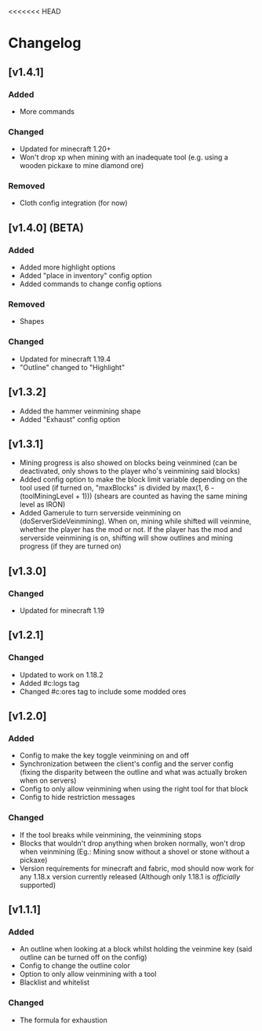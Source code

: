 <<<<<<< HEAD
# Changelog
<!-- All notable changes to this project (post version 5.3.0) will be documented in this file.

The format is based on [Keep a Changelog](https://keepachangelog.com/en/1.0.0/),
and this project adheres to [Semantic Versioning](https://semver.org/spec/v2.0.0.html). -->

<!-- 
## [Unreleased]

## [0.0.0] - year-month-day
### Added

### Changed

### Removed
 -->

## [v1.4.1]
### Added
- More commands
### Changed
- Updated for minecraft 1.20+
- Won't drop xp when mining with an inadequate tool (e.g. using a wooden pickaxe to mine diamond ore)
### Removed
- Cloth config integration (for now)


## [v1.4.0] (BETA)
### Added
- Added more highlight options
- Added "place in inventory" config option
- Added commands to change config options
### Removed
- Shapes
### Changed
- Updated for minecraft 1.19.4
- "Outline" changed to "Highlight"

## [v1.3.2]
- Added the hammer veinmining shape
- Added "Exhaust" config option


## [v1.3.1]
- Mining progress is also showed on blocks being veinmined (can be deactivated, only shows to the player who's veinmining said blocks)
- Added config option to make the block limit variable depending on the tool used (if turned on, "maxBlocks" is divided by max(1, 6 - (toolMiningLevel + 1))) (shears are counted as having the same mining level as IRON)
- Added Gamerule to turn serverside veinmining on (doServerSideVeinmining). When on, mining while shifted will veinmine, whether the player has the mod or not. If the player has the mod and serverside veinmining is on, shifting will show outlines and mining progress (if they are turned on)


## [v1.3.0]
### Changed
- Updated for minecraft 1.19

## [v1.2.1]
### Changed
- Updated to work on 1.18.2
- Added #c:logs tag
- Changed #c:ores tag to include some modded ores

## [v1.2.0]
### Added
- Config to make the key toggle veinmining on and off
- Synchronization between the client's config and the server config (fixing the disparity between the outline and what was actually broken when on servers)
- Config to only allow veinmining when using the right tool for that block
- Config to hide restriction messages
### Changed
- If the tool breaks while veinmining, the veinmining stops
- Blocks that wouldn't drop anything when broken normally, won't drop when veinmining (Eg.: Mining snow without a shovel or stone without a pickaxe)
- Version requirements for minecraft and fabric, mod should now work for any 1.18.x version currently released (Although only 1.18.1 is *officially* supported)

## [v1.1.1]
### Added
- An outline when looking at a block whilst holding the veinmine key (said outline can be turned off on the config)
- Config to change the outline color
- Option to only allow veinmining with a tool
- Blacklist and whitelist
### Changed
- The formula for exhaustion
